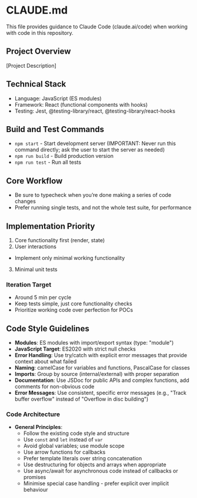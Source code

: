 # CLAUDE.md

This file provides guidance to Claude Code (claude.ai/code) when working with code in this repository.

## Project Overview
[Project Description]

## Technical Stack
- Language: JavaScript (ES modules)
- Framework: React (functional components with hooks)
- Testing: Jest, @testing-library/react, @testing-library/react-hooks

## Build and Test Commands

- `npm start` - Start development server (IMPORTANT: Never run this command directly; ask the user to start the server
  as needed)
- `npm run build` - Build production version
- `npm run test` - Run all tests

## Core Workflow
- Be sure to typecheck when you’re done making a series of code changes
- Prefer running single tests, and not the whole test suite, for performance


## Implementation Priority
1. Core functionality first (render, state)
2. User interactions
  - Implement only minimal working functionality
3. Minimal unit tests

### Iteration Target
- Around 5 min per cycle
- Keep tests simple, just core functionality checks
- Prioritize working code over perfection for POCs

## Code Style Guidelines

- **Modules**: ES modules with import/export syntax (type: "module")
- **JavaScript Target**: ES2020 with strict null checks
- **Error Handling**: Use try/catch with explicit error messages that provide context about what failed
- **Naming**: camelCase for variables and functions, PascalCase for classes
- **Imports**: Group by source (internal/external) with proper separation
- **Documentation**: Use JSDoc for public APIs and complex functions, add comments for non-obvious code
- **Error Messages**: Use consistent, specific error messages (e.g., "Track buffer overflow" instead of "Overflow in disc building")


### Code Architecture

- **General Principles**:
  - Follow the existing code style and structure
  - Use `const` and `let` instead of `var`
  - Avoid global variables; use module scope
  - Use arrow functions for callbacks
  - Prefer template literals over string concatenation
  - Use destructuring for objects and arrays when appropriate
  - Use async/await for asynchronous code instead of callbacks or promises
  - Minimise special case handling - prefer explicit over implicit behaviour

